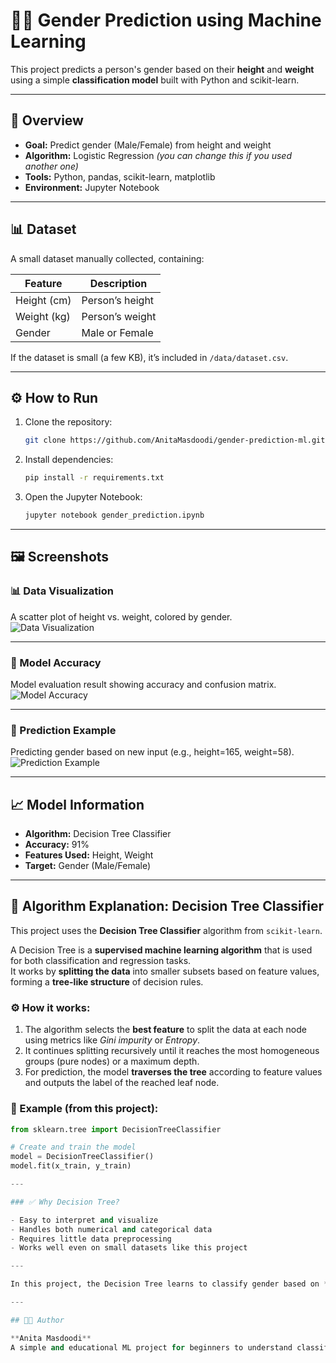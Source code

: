 # 👩‍💻 Gender Prediction using Machine Learning

This project predicts a person's gender based on their **height** and **weight** using a simple **classification model** built with Python and scikit-learn.

---

## 🧠 Overview

- **Goal:** Predict gender (Male/Female) from height and weight  
- **Algorithm:** Logistic Regression *(you can change this if you used another one)*  
- **Tools:** Python, pandas, scikit-learn, matplotlib  
- **Environment:** Jupyter Notebook  

---

## 📊 Dataset

A small dataset manually collected, containing:

| Feature | Description |
|----------|--------------|
| Height (cm) | Person’s height |
| Weight (kg) | Person’s weight |
| Gender | Male or Female |

If the dataset is small (a few KB), it’s included in `/data/dataset.csv`.

---

## ⚙️ How to Run
1. Clone the repository:
   ```bash
   git clone https://github.com/AnitaMasdoodi/gender-prediction-ml.git
2. Install dependencies:
   ```bash
   pip install -r requirements.txt
3. Open the Jupyter Notebook:
   ```bash
   jupyter notebook gender_prediction.ipynb

---

## 🖼️ Screenshots

### 📊 Data Visualization  
A scatter plot of height vs. weight, colored by gender.  
![Data Visualization](screenshots/plot.png)

---

### 🎯 Model Accuracy  
Model evaluation result showing accuracy and confusion matrix.  
![Model Accuracy](screenshots/result.png)

---

### 🤖 Prediction Example  
Predicting gender based on new input (e.g., height=165, weight=58).  
![Prediction Example](screenshots/prediction.png)

---

## 📈 Model Information

- **Algorithm:** Decision Tree Classifier  
- **Accuracy:** 91%  
- **Features Used:** Height, Weight  
- **Target:** Gender (Male/Female)

---

## 🧠 Algorithm Explanation: Decision Tree Classifier

This project uses the **Decision Tree Classifier** algorithm from `scikit-learn`.

A Decision Tree is a **supervised machine learning algorithm** that is used for both classification and regression tasks.  
It works by **splitting the data** into smaller subsets based on feature values, forming a **tree-like structure** of decision rules.

### ⚙️ How it works:
1. The algorithm selects the **best feature** to split the data at each node using metrics like *Gini impurity* or *Entropy*.
2. It continues splitting recursively until it reaches the most homogeneous groups (pure nodes) or a maximum depth.
3. For prediction, the model **traverses the tree** according to feature values and outputs the label of the reached leaf node.

### 🧩 Example (from this project):
```python
from sklearn.tree import DecisionTreeClassifier

# Create and train the model
model = DecisionTreeClassifier()
model.fit(x_train, y_train)

---

### ✅ Why Decision Tree?

- Easy to interpret and visualize  
- Handles both numerical and categorical data  
- Requires little data preprocessing  
- Works well even on small datasets like this project  

---

In this project, the Decision Tree learns to classify gender based on **height** and **weight**, finding decision boundaries that best separate male and female samples.

---

## 👩‍🔬 Author

**Anita Masdoodi**  
A simple and educational ML project for beginners to understand classification.
